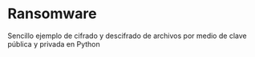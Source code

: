 # Ransomware
Sencillo ejemplo de cifrado y descifrado de archivos por medio de clave pública y privada en Python
